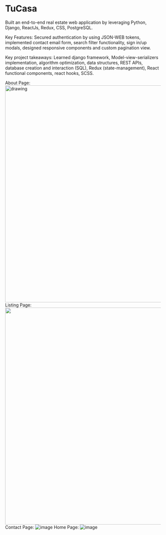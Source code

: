 # TuCasa
Built an end-to-end real estate web application by leveraging Python, Django, ReactJs, Redux, CSS, PostgreSQL. 

Key Features: Secured authentication by using JSON-WEB tokens, implemented contact email form, search filter functionality, sign in/up modals, designed responsive components and custom pagination view.

Key project takeaways: Learned django framework, Model-view-serializers implementation, algorithm optimization, data structures, REST APIs, database creation and interaction (SQL), Redux (state-management), React functional components, react hooks, SCSS.

About Page:
<img src="https://user-images.githubusercontent.com/87501612/186004843-147eebb4-9d4f-496d-a74c-92086adec074.png" alt="drawing" width="700"/> 
Listing Page:
<img src="https://user-images.githubusercontent.com/87501612/186006745-4e95c952-8874-4443-9143-724c20b14aea.png" width="700"/>
Contact Page:
![image](https://user-images.githubusercontent.com/87501612/186027865-58d6dd42-43cc-4e4f-8d99-c90ad39d27ca.png)
Home Page:
![image](https://user-images.githubusercontent.com/87501612/186028096-0e32f5e6-f8ef-4d09-9d69-f34154ac8547.png)




